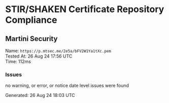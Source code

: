 # STIR/SHAKEN Certificate Repository Compliance

## Martini Security

Name: `https://p.mtsec.me/2e5a/bFV2W1Ya1tXc.pem`\
Tested At: 26 Aug 24 17:56 UTC\
Time: 112ms

### Issues

no warning, or error, or notice date level issues were found

Generated: 26 Aug 24 18:03 UTC